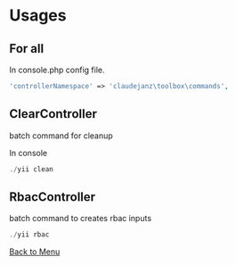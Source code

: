Usages
======

For all  
----------

In console.php config file.
```php
'controllerNamespace' => 'claudejanz\toolbox\commands',
```

ClearController  
----------

batch command for cleanup

In console
```php
./yii clean
```

RbacController  
----------

batch command to creates rbac inputs

```php
./yii rbac
```

[Back to Menu](guide-README.html/#features)